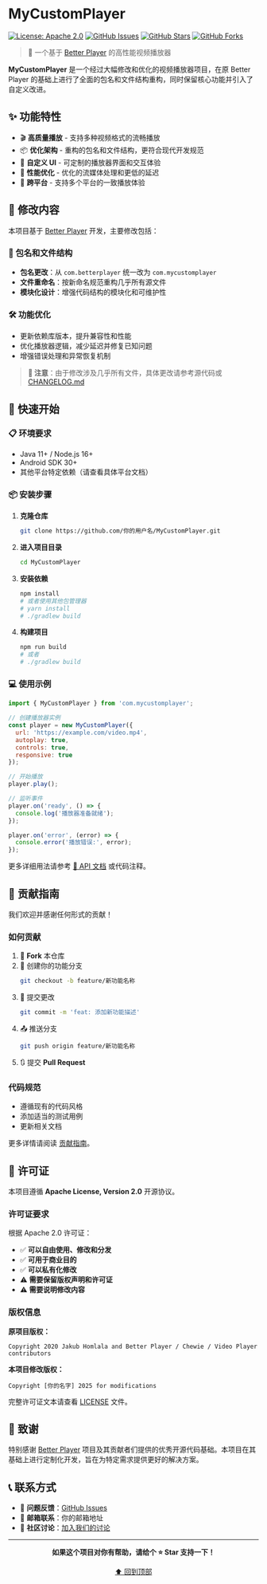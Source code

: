 # MyCustomPlayer

[![License: Apache 2.0](https://img.shields.io/badge/License-Apache%202.0-blue.svg)](https://www.apache.org/licenses/LICENSE-2.0)
[![GitHub Issues](https://img.shields.io/github/issues/你的用户名/MyCustomPlayer)](https://github.com/你的用户名/MyCustomPlayer/issues)
[![GitHub Stars](https://img.shields.io/github/stars/你的用户名/MyCustomPlayer)](https://github.com/你的用户名/MyCustomPlayer/stargazers)
[![GitHub Forks](https://img.shields.io/github/forks/你的用户名/MyCustomPlayer)](https://github.com/你的用户名/MyCustomPlayer/network)

> 🎥 一个基于 [Better Player](https://github.com/jhomlala/betterplayer) 的高性能视频播放器

**MyCustomPlayer** 是一个经过大幅修改和优化的视频播放器项目，在原 Better Player 的基础上进行了全面的包名和文件结构重构，同时保留核心功能并引入了自定义改进。

## ✨ 功能特性

- 🎬 **高质量播放** - 支持多种视频格式的流畅播放
- 📦 **优化架构** - 重构的包名和文件结构，更符合现代开发规范
- 🎨 **自定义 UI** - 可定制的播放器界面和交互体验
- 🚀 **性能优化** - 优化的流媒体处理和更低的延迟
- 📱 **跨平台** - 支持多个平台的一致播放体验

## 🔄 修改内容

本项目基于 [Better Player](https://github.com/jhomlala/betterplayer) 开发，主要修改包括：

### 📂 包名和文件结构
- **包名更改**：从 `com.betterplayer` 统一改为 `com.mycustomplayer`
- **文件重命名**：按新命名规范重构几乎所有源文件
- **模块化设计**：增强代码结构的模块化和可维护性

### 🛠️ 功能优化
- 更新依赖库版本，提升兼容性和性能
- 优化播放器逻辑，减少延迟并修复已知问题
- 增强错误处理和异常恢复机制

> **📝 注意**：由于修改涉及几乎所有文件，具体更改请参考源代码或 [CHANGELOG.md](CHANGELOG.md)

## 🚀 快速开始

### 📋 环境要求

- Java 11+ / Node.js 16+
- Android SDK 30+
- 其他平台特定依赖（请查看具体平台文档）

### 📦 安装步骤

1. **克隆仓库**
   ```bash
   git clone https://github.com/你的用户名/MyCustomPlayer.git
   ```

2. **进入项目目录**
   ```bash
   cd MyCustomPlayer
   ```

3. **安装依赖**
   ```bash
   npm install
   # 或者使用其他包管理器
   # yarn install
   # ./gradlew build
   ```

4. **构建项目**
   ```bash
   npm run build
   # 或者
   # ./gradlew build
   ```

### 💻 使用示例

```javascript
import { MyCustomPlayer } from 'com.mycustomplayer';

// 创建播放器实例
const player = new MyCustomPlayer({
  url: 'https://example.com/video.mp4',
  autoplay: true,
  controls: true,
  responsive: true
});

// 开始播放
player.play();

// 监听事件
player.on('ready', () => {
  console.log('播放器准备就绪');
});

player.on('error', (error) => {
  console.error('播放错误:', error);
});
```

更多详细用法请参考 [📖 API 文档](docs/) 或代码注释。

## 🤝 贡献指南

我们欢迎并感谢任何形式的贡献！

### 如何贡献

1. 🍴 **Fork** 本仓库
2. 🌟 创建你的功能分支
   ```bash
   git checkout -b feature/新功能名称
   ```
3. 💾 提交更改
   ```bash
   git commit -m 'feat: 添加新功能描述'
   ```
4. 📤 推送分支
   ```bash
   git push origin feature/新功能名称
   ```
5. 🔃 提交 **Pull Request**

### 代码规范

- 遵循现有的代码风格
- 添加适当的测试用例
- 更新相关文档

更多详情请阅读 [贡献指南](CONTRIBUTING.md)。

## 📄 许可证

本项目遵循 **Apache License, Version 2.0** 开源协议。

### 许可证要求

根据 Apache 2.0 许可证：

- ✅ **可以自由使用、修改和分发**
- ✅ **可用于商业目的**
- ✅ **可以私有化修改**
- ⚠️ **需要保留版权声明和许可证**
- ⚠️ **需要说明修改内容**

### 版权信息

**原项目版权：**
```
Copyright 2020 Jakub Homlala and Better Player / Chewie / Video Player contributors
```

**本项目修改版权：**
```
Copyright [你的名字] 2025 for modifications
```

完整许可证文本请查看 [LICENSE](LICENSE) 文件。

## 🙏 致谢

特别感谢 [Better Player](https://github.com/jhomlala/betterplayer) 项目及其贡献者们提供的优秀开源代码基础。本项目在其基础上进行定制化开发，旨在为特定需求提供更好的解决方案。

## 📞 联系方式

- 🐛 **问题反馈**：[GitHub Issues](https://github.com/你的用户名/MyCustomPlayer/issues)
- 📧 **邮箱联系**：你的邮箱地址
- 💬 **社区讨论**：[加入我们的讨论](https://github.com/你的用户名/MyCustomPlayer/discussions)

---

<div align="center">

**如果这个项目对你有帮助，请给个 ⭐ Star 支持一下！**

[⬆ 回到顶部](#mycustomplayer)

</div>
